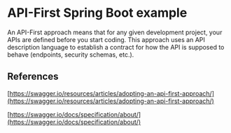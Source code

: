 # API-First Spring Boot example

An API-First approach means that for any given development project,
your APIs are defined before you start coding. This approach uses an API description language to establish a 
contract for how the API is supposed to behave (endpoints, 
security schemas, etc.).


## References
[https://swagger.io/resources/articles/adopting-an-api-first-approach/](https://swagger.io/resources/articles/adopting-an-api-first-approach/)

[https://swagger.io/docs/specification/about/](https://swagger.io/docs/specification/about/)
